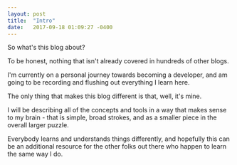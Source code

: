 ```yaml
---
layout: post
title:  "Intro"
date:   2017-09-18 01:09:27 -0400
---
```


So what's this blog about?

To be honest, nothing that isn't already covered in hundreds of other blogs. 

I'm currently on a personal journey towards becoming a developer, and am going to be recording and flushing out everything I learn here.

The only thing that makes this blog different is that, well, it's mine. 

I will be describing all of the concepts and tools in a way that makes sense to my brain - that is simple, broad strokes, and as a smaller piece in the overall larger puzzle.  

Everybody learns and understands things differently, and hopefully this can be an additional resource for the other folks out there who happen to learn the same way I do. 




